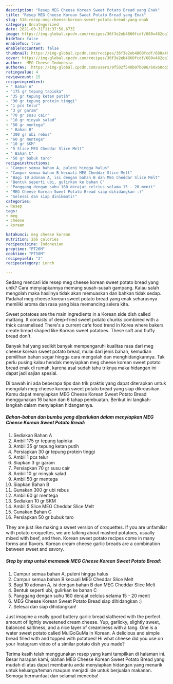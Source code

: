 ```yaml
---
description: "Resep MEG Cheese Korean Sweet Potato Bread yang Enak"
title: "Resep MEG Cheese Korean Sweet Potato Bread yang Enak"
slug: 518-resep-meg-cheese-korean-sweet-potato-bread-yang-enak
category: Uncategorized
date: 2021-03-31T11:37:58.673Z
image: https://img-global.cpcdn.com/recipes/36f3e2eb4860fcdf/680x482cq70/meg-cheese-korean-sweet-potato-bread-foto-resep-utama.jpg
hideToc: false
enableToc: true
enableTocContent: false
thumbnail: https://img-global.cpcdn.com/recipes/36f3e2eb4860fcdf/680x482cq70/meg-cheese-korean-sweet-potato-bread-foto-resep-utama.jpg
cover: https://img-global.cpcdn.com/recipes/36f3e2eb4860fcdf/680x482cq70/meg-cheese-korean-sweet-potato-bread-foto-resep-utama.jpg
author:  MEG Cheese Indonesia
authorAv:  https://img-global.cpcdn.com/users/9f502f540b07b086/60x60cq50/avatar.jpg
ratingvalue: 4
reviewcount: 15
recipeingredient:
- " Bahan A"
- "175 gr tepung tapioka"
- "35 gr tepung ketan putih"
- "30 gr tepung protein tinggi"
- "1 pcs telur"
- "3 gr garam"
- "70 gr susu cair"
- "10 gr minyak salad"
- "50 gr mentega"
- " Bahan B"
- "300 gr ubi rebus"
- "60 gr mentega"
- "10 gr SKM"
- "5 Slice MEG Cheddar Slice Melt"
- " Bahan C"
- "50 gr bubuk taro"
recipeinstructions:
- "Campur semua bahan A, puleni hingga halus"
- "Campur semua bahan B kecuali MEG Cheddar Slice Melt"
- "Bagi 10 adonan A, isi dengan bahan B dan MEG Cheddar Slice Melt"
- "Bentuk seperti ubi, gulirkan ke bahan C"
- "Panggang dengan suhu 160 derajat celcius selama 15 - 20 menit"
- "MEG Cheese Korean Sweet Potato Bread siap dihidangkan :)"
- "Selesai dan siap dinikmati!"
categories:
- Resep
tags:
- meg
- cheese
- korean

katakunci: meg cheese korean 
nutrition: 266 calories
recipecuisine: Indonesian
preptime: "PT26M"
cooktime: "PT58M"
recipeyield: "2"
recipecategory: Lunch

---
```



Sedang mencari ide resep meg cheese korean sweet potato bread yang unik? Cara menyiapkannya memang susah-susah gampang. Kalau salah mengolah maka hasilnya tidak akan memuaskan dan bahkan tidak sedap. Padahal meg cheese korean sweet potato bread yang enak seharusnya memiliki aroma dan rasa yang bisa memancing selera kita.


Sweet potatoes are the main ingredients in a Korean side dish called mattang. It consists of deep-fried sweet potato chunks combined with a thick caramelised There&#39;s a current cafe food trend in Korea where bakers create bread shaped like Korean sweet potatoes. These soft and fluffy bread don&#39;t.

Banyak hal yang sedikit banyak mempengaruhi kualitas rasa dari meg cheese korean sweet potato bread, mulai dari jenis bahan, kemudian pemilihan bahan segar hingga cara mengolah dan menghidangkannya. Tak perlu pusing kalau hendak menyiapkan meg cheese korean sweet potato bread enak di rumah, karena asal sudah tahu triknya maka hidangan ini dapat jadi sajian spesial.


Di bawah ini ada beberapa tips dan trik praktis yang dapat diterapkan untuk mengolah meg cheese korean sweet potato bread yang siap dikreasikan. Kamu dapat menyiapkan MEG Cheese Korean Sweet Potato Bread menggunakan 16 bahan dan 6 tahap pembuatan. Berikut ini langkah-langkah dalam menyiapkan hidangannya.

<!--inarticleads1-->

##### Bahan-bahan dan bumbu yang diperlukan dalam menyiapkan MEG Cheese Korean Sweet Potato Bread:

1. Sediakan  Bahan A
1. Ambil 175 gr tepung tapioka
1. Ambil 35 gr tepung ketan putih
1. Persiapkan 30 gr tepung protein tinggi
1. Ambil 1 pcs telur
1. Siapkan 3 gr garam
1. Persiapkan 70 gr susu cair
1. Ambil 10 gr minyak salad
1. Ambil 50 gr mentega
1. Siapkan  Bahan B
1. Gunakan 300 gr ubi rebus
1. Ambil 60 gr mentega
1. Sediakan 10 gr SKM
1. Ambil 5 Slice MEG Cheddar Slice Melt
1. Gunakan  Bahan C
1. Persiapkan 50 gr bubuk taro


They are just like making a sweet version of croquettes. If you are unfamiliar with potato croquettes, we are talking about mashed potatoes, usually mixed with beef, and then. Korean sweet potato recipes come in many forms and flavors. Korean cream cheese garlic breads are a combination between sweet and savory. 

<!--inarticleads2-->

##### Step by step untuk memasak MEG Cheese Korean Sweet Potato Bread:

1. Campur semua bahan A, puleni hingga halus
1. Campur semua bahan B kecuali MEG Cheddar Slice Melt
1. Bagi 10 adonan A, isi dengan bahan B dan MEG Cheddar Slice Melt
1. Bentuk seperti ubi, gulirkan ke bahan C
1. Panggang dengan suhu 160 derajat celcius selama 15 - 20 menit
1. MEG Cheese Korean Sweet Potato Bread siap dihidangkan :)
1. Selesai dan siap dihidangkan!

Just imagine a really good buttery garlic bread slathered with the perfect amount of lightly sweetened cream cheese. Yup, garlicky, slightly sweet, balanced saltiness, and a nice layer of creaminess with a tang. One is a water sweet potato called MulGoGuMa in Korean. A delicious and simple bread filled with and topped with potatoes! Hi what cheese did you use on your Instagram video of a similar potato dish you made? 

Terima kasih telah menggunakan resep yang kami tampilkan di halaman ini. Besar harapan kami, olahan MEG Cheese Korean Sweet Potato Bread yang mudah di atas dapat membantu anda menyiapkan hidangan yang menarik untuk keluarga/teman maupun menjadi ide untuk berjualan makanan. Semoga bermanfaat dan selamat mencoba!
